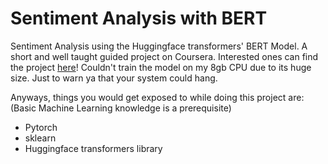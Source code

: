 # Sentiment Analysis with BERT

Sentiment Analysis using the Huggingface transformers' BERT Model. A short and well taught guided project on Coursera. Interested ones can find the project [here](https://www.coursera.org/projects/sentiment-analysis-bert)! 
Couldn't train the model on my 8gb CPU due to its huge size. Just to warn ya that your system could hang.

Anyways, things you would get exposed to while doing this project are: (Basic Machine Learning knowledge is a prerequisite)
  - Pytorch
  - sklearn
  - Huggingface transformers library
